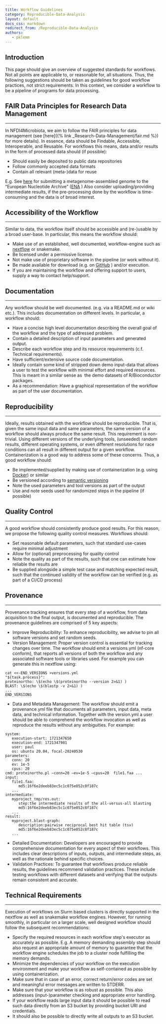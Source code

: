 ```yaml
---
title: Workflow Guidelines
category: Reproducible-Data-Analysis
layout: default
docs_css: markdown
redirect_from: /Reproducible-Data-Analysis
authors:
   - pklemm
---
```


## Introduction

This page should give an overview of suggested standards for workflows. Not all points are applicable to, or reasonable for, all situations. Thus, the following suggestions should be taken as guidelines for good workflow practices, not strict requirements. In this context, we consider a workflow to be a pipeline of programs for data processing.

## FAIR Data Principles for Research Data Management
---
In NFDI4Microbiota, we aim to follow the FAIR principles for data management (see [here]({% link _Research-Data-Management/fair.md %}) for more details).
In essence, data should be Findable, Accessible, Interoperable, and Reusable.
For workflows this means, data and/or results in the form of processed data should (if possible):

- Should easily be deposited to public data repositories
- Follow commonly accepted data formats
- Contain all relevant (meta-)data for reuse

E.g. See [here](https://ena-docs.readthedocs.io/en/latest/submit/assembly/metagenome/mag.html) for submitting a metagenome-assembled genome to the “European Nucleotide Archive” ([ENA](https://www.ebi.ac.uk/ena/browser/home) )
Also consider uploading/providing intermediate results, if the pre-processing done by the workflow is time-consuming and the data is of broad interest.

## Accessibility of the Workflow
---
Similar to data, the workflow itself should be accessible and (re-)usable by a broad user-base.
In particular, this means the workflow should:  

- Make use of an established, well documented, workflow-engine such as [nextflow](https://www.nextflow.io/) or snakemake.
- Be licensed under a permissive license.
- Not make use of proprietary software in the pipeline (or work without it).
- Be made available for download (e.g. on [GitHub](https://github.com/) ) and/or execution.
- If you are maintaining the workflow and offering support to users, supply a way to contact help/support.

## Documentation
---
Any workflow should be well documented. (e.g. via a README.md or wiki etc.). This includes documentation on different levels. In particular, a workflow should:

- Have a concise high level documentation describing the overall goal of the workflow and the type of addressed problem.
- Contain a detailed description of input parameters and generated output.
- Describe each workflow step and its resource requirements (c.f. Technical requirements).
- Have sufficient/extensive source code documentation.
- Ideally contain some kind of stripped down demo input-data that allows a user to test the workflow with minimal effort and required resources. This is meant in a similar sense as  the demo datasets of R/Bioconductor packages.
- As a recommendation: Have a graphical representation of the workflow as part of the user documentation.

## Reproducibility
---
Ideally, results obtained with the workflow should be reproducible. That is, given the same input data and same parameters, the same version of a workflow should always produce the same result. This requirement is non-trivial. Using different versions of the underlying tools, (unseeded) random results, different operating systems, or even different resolutions for race conditions can all result in different output for a given workflow. Containerization is a good way to address some of these concerns.
Thus, a good workflow should:

- Be implemented/supplied by making use of containerization (e.g. using [Docker](https://www.docker.com/resources/what-container/)) or similar
- Be versioned according to [semantic versioning](https://semver.org/)
- Note the used parameters and tool versions as part of the output
- Use and note seeds used for randomized steps in the pipeline (if possible)

## Quality Control
---
A good workflow should consistently produce good results. For this reason, we propose the following quality control measures. Workflows should:

- Set reasonable default parameters, such that standard use-cases require minimal adjustment
- Allow for (optional) preprocessing for quality control
- Note the quality as part of the results, such that one can estimate how reliable the results are
- Be supplied alongside a simple test case and matching expected result, such that the continued validity of the workflow can be verified (e.g. as part of a CI/CD process)

## Provenance
---
Provenance tracking ensures that every step of a workflow, from data acquisition to the final output, is documented and reproducible. The provenance guidelines are comprised of 5 key aspects:

- Improve Reproducibility: To enhance reproducibility, we advise to pin all software versions and set random seeds.
- Version Management: Proper version control is essential for tracking changes over time. The workflow should emit a versions.yml (nf-core conform), that reports all versions of both the workflow and any associated software tools or libraries used. For example you can generate this in nextflow using: 

```
cat <<-END_VERSIONS >versions.yml 
"${task.process}":
proteinortho: \$(echo \$(proteinortho --version 2>&1) ) 
BLAST: \$(echo \$(blastp -v 2>&1) ) 
... 
END_VERSIONS
```

- Data and Metadata Management: The workflow should emit a provenance.yml file that documents all parameters, input data, meta data, and technical information. Together with the version.yml a user should be able to comprehend the workflow invocation as well as reproduce the results without any ambiguities. For example:

```
system:
   execution-start: 1721347650
   execution-end: 1721347981
   user: paul
   os: ubuntu 20.04, focal-20240530⁠
parameters:
   conn: 20
   ev: 1e-5
   cpus: 20
cmd: proteinortho.pl –conn=20 –ev=1e-5 –cpus=20  file1.faa ...
input:
   file1.faa:
      md5:16f6e2deeb83ec5c1c075e052c8f187c
   ...
intermediate:
   myproject_tmp/res.out:
      step:the intermediate results of the all-versus-all blasting
      md5:16f6e2deeb83ec5c1c075e052c8f187c
   ...
result:
   myproject.blast-graph:
      description:pairwise reciprocal best hit table (tsv)
      md5:16f6e2deeb83ec5c1c075e052c8f187c
   ...
```

- Detailed Documentation: Developers are encouraged to provide comprehensive documentation for every aspect of their workflows. This includes clear descriptions of inputs, outputs, and intermediate steps, as well as the rationale behind specific choices.
- Validation Practices: To guarantee that workflows produce reliable results, the guidelines recommend validation practices. These include testing workflows with different datasets and verifying that the outputs remain consistent and accurate.

## Technical Requirements
---
Execution of workflows on Slurm based clusters is directly supported in the nextflow as well as snakemake workflow engines. However, for running smoothly, in particular on a larger scale, well designed workflow should follow the subsequent recommendations:

- Specify the required resources in each workflow step's executor as accurately as possible. E.g. A memory demanding assembly step should also request an appropriate amount of memory to guarantee that the workflow engine schedules the job to a cluster node fulfilling the memory demands.
- Minimize the dependencies of your workflow on the execution environment and make your workflow as self-contained as possible by using containerization.
- Make sure that in case of an error, correct return/error codes are set and meaningful error messages are written to STDERR.
- Make sure that your workflow is as robust as possible. This also addresses (input-)parameter checking and appropriate error handling.
- If your workflow reads large input data it should be possible to read such data directly from an S3 bucket by providing bucket URI and credentials.
- It should also be possible to directly write all outputs to an S3 bucket.
